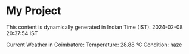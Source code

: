 # My Project

This content is dynamically generated in Indian Time (IST): 2024-02-08 20:37:54 IST


Current Weather in Coimbatore:
Temperature: 28.88 °C
Condition: haze
